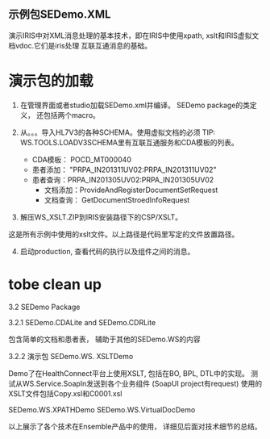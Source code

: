 ## 示例包SEDemo.XML

演示IRIS中对XML消息处理的基本技术，即在IRIS中使用xpath, xslt和IRIS虚拟文档vdoc.它们是iris处理
互联互通消息的基础。 

# 演示包的加载

1. 在管理界面或者studio加载SEDemo.xml并编译。
	SEDemo package的类定义， 还包括两个macro。
2. 从。。。导入HL7V3的各种SCHEMA。使用虚拟文档的必须
   TIP: WS.TOOLS.LOADV3SCHEMA里有互联互通服务和CDA模板的列表。

    - CDA模板： POCD_MT000040
    - 患者添加： "PRPA_IN201311UV02:PRPA_IN201311UV02"
    - 患者查询：PRPA_IN201305UV02:PRPA_IN201305UV02
		-	文档添加：ProvideAndRegisterDocumentSetRequest
		-	文档查询： GetDocumentStroedInfoRequest

3. 解压WS_XSLT.ZIP到IRIS安装路径下的CSP/XSLT。

这是所有示例中使用的xslt文件。以上路径是代码里写定的文件放置路径。


4. 启动production, 查看代码的执行以及组件之间的消息。

# tobe clean up

3.2	SEDemo Package

3.2.1	SEDemo.CDALite and SEDemo.CDRLite

包含简单的文档和患者表， 辅助于其他的SEDemo.WS的内容


3.2.2	演示包
SEDemo.WS. XSLTDemo

Demo了在HealthConnect平台上使用XSLT, 包括在BO, BPL, DTL中的实现。 
测试从WS.Service.SoapIn发送到各个业务组件 (SoapUI project有request)
使用的XSLT文件包括Copy.xsl和C0001.xsl

SEDemo.WS.XPATHDemo
SEDemo.WS.VirtualDocDemo

以上展示了各个技术在Ensemble产品中的使用， 详细见后面对技术细节的总结。

